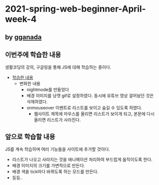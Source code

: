 # 2021-spring-web-beginner-April-week-4

## by [gganada](https://github.com/gganada)

## 이번주에 학습한 내용

생활코딩의 강의, 구글링을 통해 JS에 대해 학습하는 중이다.

- [학습한 내용](https://gganada.github.io/JH_WebStudy/)
  - 변화한 내용
    - nightmode를 만들었다
    - 배경 이미지를 냥캣 gif로 설정하였다. 동시에 유튜브 영상 걸어놨던 것은 삭제하였다.
    - onmouseover 이벤트로 리스트를 보이고 숨길 수 있도록 하였다.
      - 웹사이트 제목에 마우스를 올리면 리스트가 보이게 되고, 본문에 다시 올리면 리스트가 사라진다.

## 앞으로 학습할 내용

JS를 계속 학습하며 여러 기능들을 사이트에 추가할 것이다.
  - 리스트가 나오고 사라지는 것을 애니메이션 처리하여 부드럽게 움직이도록 한다.
  - 배경 이미지의 크기를 가변적으로 만든다.
  - 배경 색을 tick마다 바뀌도록 하는 모드를 만든다.
  - 등등..
